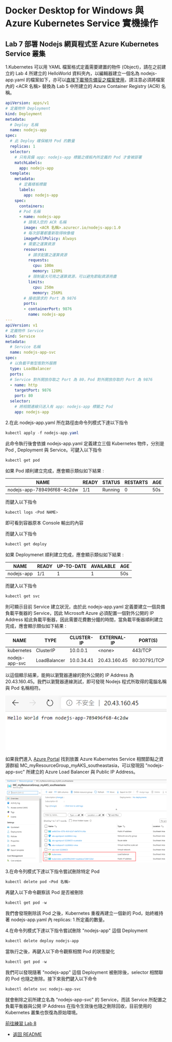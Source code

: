 # Docker Desktop for Windows 與 Azure Kubernetes Service 實機操作

## Lab 7 部署 Nodejs 網頁程式至 Azure Kubernetes Service 叢集

1.Kubernetes 可以用 YAML 檔案格式定義需要建置的物件 (Object)，請在之前建立的 Lab 4 所建立的 HelloWorld 資料夾內，以編輯器建立一個名為 nodejs-app.yaml 的檔案如下，亦可以[直接下載預先備妥之檔案使用](Labs-07/nodejs-app.yaml)，請注意必須將檔案內的 <ACR 名稱> 替換為 Lab 5 中所建立的 Azure Container Registry (ACR) 名稱。

```yaml
apiVersion: apps/v1
# 定義物件 Deployment
kind: Deployment
metadata:
  # Deploy 名稱
  name: nodejs-app
spec:
  # 此 Deploy 確保維持 Pod 的數量
  replicas: 1
  selector:
    # 只有具備 app: nodejs-app 標籤之樣板內所定義的 Pod 才會被部署
    matchLabels:      
      app: nodejs-app
  template:
    metadata:
      # 定義樣板標籤
      labels:
        app: nodejs-app
    spec:
      containers:
      # Pod 名稱  
      - name: nodejs-app
        # 請填入您的 ACR 名稱
        image: <ACR 名稱>.azurecr.io/nodejs-app:1.0
        # 每次部署都重新取得映像檔
        imagePullPolicy: Always
        # 需要之運算資源
        resources:
          # 請求配置之運算資源
          requests:
            cpu: 100m
            memory: 128Mi
          # 限制最大可用之運算資源，可以避免節點資源用盡  
          limits:
            cpu: 250m
            memory: 256Mi
        # 接收請求的 Port 為 9876    
        ports:
        - containerPort: 9876
          name: nodejs-app
---
apiVersion: v1
# 定義物件 Service
kind: Service
metadata:
  # Service 名稱
  name: nodejs-app-svc
spec:
  # 以負載平衡型態對外服務
  type: LoadBalancer
  ports:
  # Service 對外開放存取之 Port 為 80，Pod 對外開放存取的 Port 為 9876
  - name: http
    targetPort: 9876
    port: 80
  selector:
    # 將相關連線只送入有 app: nodejs-app 標籤之 Pod
    app: nodejs-app
```
2.在此 nodejs-app.yaml 所在路徑由命令列模式下達以下指令
```powershell
kubectl apply -f nodejs-app.yaml
```
此命令執行後會依據 nodejs-app.yaml 定義建立三個 Kubernetes 物件，分別是 Pod , Deployment 與 Service。可鍵入以下指令

```powershell
kubectl get pod
```
如果 Pod 順利建立完成，應會顯示類似如下結果 :

| NAME                        | READY | STATUS  | RESTARTS | AGE |
|-----------------------------|-------|---------|----------|-----|
| nodejs-app-789496f68-4c2dw | 1/1   | Running | 0        | 50s |

而鍵入以下指令
```powershell
kubectl logs <Pod NAME>
```
即可看到容器原本 Console 輸出的內容

而鍵入以下指令
```powershell
kubectl get deploy
```
如果 Deploymenet 順利建立完成，應會顯示類似如下結果 :

| NAME       | READY | UP-TO-DATE | AVAILABLE | AGE |
|------------|-------|------------|-----------|-----|
| nodejs-app | 1/1   | 1          | 1         | 50s |

而鍵入以下指令
```powershell
kubectl get svc
```
則可顯示目前 Service 建立狀況，由於此 nodejs-app.yaml 定義要建立一個具備負載平衡器的 Service，因此 Microsoft Azure 必須配置一個對外公開的 IP Address 給此負載平衡器，因此需要花費數分鐘的時間，當負載平衡器順利建立完成，應會顯示類似如下結果 :

| NAME           | TYPE         | CLUSTER-IP | EXTERNAL-IP  | PORT(S)      | AGE |
|----------------|--------------|------------|--------------|--------------|-----|
| kubernetes     | ClusterIP    | 10.0.0.1   | \<none>       | 443/TCP      | 52m |
| nodejs-app-svc | LoadBalancer | 10.0.34.41 | 20.43.160.45 | 80:30791/TCP | 3m  |

以這個顯示結果，能夠以瀏覽器連線的對外公開的 IP Address 為 20.43.160.45。我們以瀏覽器連線測試，即可發現 Nodejs 程式所取得的電腦名稱與 Pod 名稱相符。

![以瀏覽器瀏覽 IP Address 驗證結果](./images/browser3.png)

如果我們進入 [Azure Portal](https://portal.azure.com) 找到放置 Azure Kubernetes Service 相關節點之資源群組 MC_myResourceGroup_myAKS_southeastasia，可以發現因 "nodejs-app-svc" 所建立的 Azure Load Balancer 與 Public IP Address。

![在 Azure Portal 驗證結果](./images/resourcegroup.png)



3.在命令列模式下達以下指令嘗試刪除特定 Pod

```powershell
kubectl delete pod <Pod 名稱>
```

再鍵入以下命令觀察該 Pod 是否被刪除
```powershell
kubectl get pod -w
```
我們會發現刪除該 Pod 之後，Kubernetes 重複再建立一個新的 Pod，始終維持著 nodejs-app.yaml 內 replicas: 1 所定義的數量。

4.在命令列模式下達以下指令嘗試刪除 "nodejs-app" 這個 Deployment 
```powershell
kubectl delete deploy nodejs-app
```
當執行之後，再鍵入以下命令觀察相關 Pod 的狀態變化
```powershell
kubectl get pod -w
```
我們可以發現隨著 "nodejs-app" 這個 Deployment 被刪除後，selector 相關聯的 Pod 也隨之刪除。接下來我們鍵入以下命令
```powershell
kubectl delete svc nodejs-app-svc
```
就會刪除之前所建立名為 "nodejs-app-svc" 的 Service，而該 Service 所配置之負載平衡器與公開 IP Address 在指令生效後也隨之刪除回收，目前使用的 Kubernetes 叢集也恢復為原始環境。

 [前往練習 Lab 8](Labs-08.md)
 * [返回 README](README.md)
